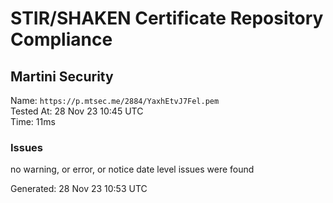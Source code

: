 # STIR/SHAKEN Certificate Repository Compliance

## Martini Security

Name: `https://p.mtsec.me/2884/YaxhEtvJ7Fel.pem`\
Tested At: 28 Nov 23 10:45 UTC\
Time: 11ms

### Issues

no warning, or error, or notice date level issues were found

Generated: 28 Nov 23 10:53 UTC